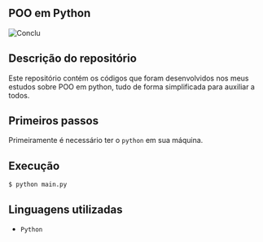 ## POO em Python
![Conclu](http://img.shields.io/static/v1?label=STATUS&message=CONCLUÍDO&color=GREEN&style=for-the-badge)

## Descrição do repositório
Este repositório contém os códigos que foram desenvolvidos nos meus estudos sobre POO em python, tudo de forma simplificada para auxiliar a todos.

## Primeiros passos

Primeiramente é necessário ter o `python` em sua máquina.

## Execução
```
$ python main.py
```

## Linguagens utilizadas
- `Python`
